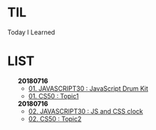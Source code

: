 # TIL
Today I Learned

# LIST
<ul>
    <li style=" list-style:none; ">
        <div style="font-weight:800">20180716</div>
        <ul>
            <li><a href="#">01. JAVASCRIPT30 : JavaScript Drum Kit</a></li>
            <li><a href="#">01. CS50 : Topic1</a></li>
        </ul>
    </li>

<li style=" list-style:none; ">
        <div style="font-weight:800">20180716</div>
        <ul>
            <li><a href="#">02. JAVASCRIPT30 : JS and CSS clock</a></li>
            <li><a href="#">02. CS50 : Topic2</a></li>
        </ul>
    </li>
</ul>